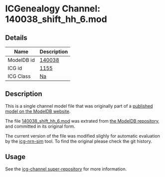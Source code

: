 # ICGenealogy Channel: 140038\_shift\_hh\_6.mod

## Details

Name | Description
---- | -----------
ModelDB id | [140038](http://senselab.med.yale.edu/ModelDB/ShowModel.cshtml?model=140038)
ICG id | [1155](http://icg.neurotheory.ox.ac.uk/channels/2/1155)
ICG Class | [Na](http://icg.neurotheory.ox.ac.uk/channels/2)

## Description

This is a single channel model file that was originally part of a [published model on the ModelDB website](http://senselab.med.yale.edu/mModelDB/ShowModel.cshtml?model=140038).


The file [140038\_shift\_hh\_6.mod](140038_shift_hh_6.mod) was extrated from [the ModelDB repository](http://senselab.med.yale.edu/ModelDB/ShowModel.cshtml?model=140038), and committed in its original form.

The current version of the file was modified slighly for automatic evaluation by the [icg-nrn-sim](https://github.com/icgenealogy/icg-nrn-sim) tool. To find the original please check the git history.


## Usage

See the [icg-channel super-repository](https://github.com/icgenealogy/icg-channels) for more information.